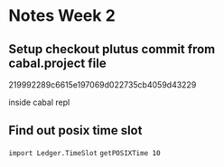 # Notes Week 2
## Setup checkout plutus commit from cabal.project file
219992289c6615e197069d022735cb4059d43229

inside cabal repl
## Find out posix time slot
`import Ledger.TimeSlot`
`getPOSIXTime 10`
